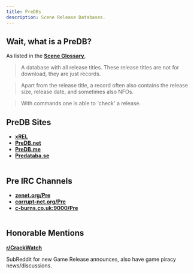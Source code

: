 ```yaml
---
title: PreDBs
description: Scene Release Databases.
---
```


## Wait, what is a PreDB?

As listed in the [**Scene Glossary**](/Scene-Glossary),

> A database with all release titles. These release titles are not for download, they are just records.

> Apart from the release title, a record often also contains the release size, release date, and sometimes also NFOs.

> With commands one is able to 'check' a release.

## PreDB Sites
- **[xREL](https://www.xrel.to/releases.html#)** 
- **[PreDB.net](https://predb.net/)**  
- **[PreDB.me](https://predb.me/)**
- **[Predataba.se](https://predataba.se)**
&nbsp;  
&nbsp;
## Pre IRC Channels  
- **[zenet.org/Pre](irc://irc.zenet.org/Pre)**
- **[corrupt-net.org/Pre](irc://irc.corrupt-net.org/Pre)**
- **[c-burns.co.uk:9000/Pre](irc://irc.c-burns.co.uk:9000/Pre)**
&nbsp;  
&nbsp;
## Honorable Mentions

**[r/CrackWatch](https://reddit.com/r/crackwatch)**

SubReddit for new Game Release announces, also have game piracy news/discussions.
